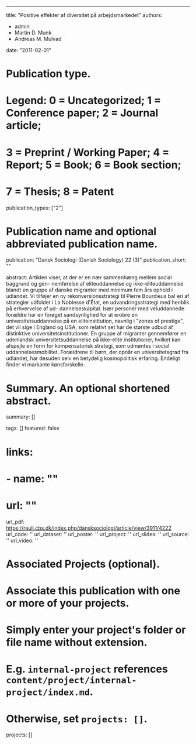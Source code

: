 

---
title: "Positive effekter af diversitet på arbejdsmarkedet"
authors:
- admin
- Martin D. Munk
- Andreas M. Mulvad

date: "2011-02-01"

# Publication type.
# Legend: 0 = Uncategorized; 1 = Conference paper; 2 = Journal article;
# 3 = Preprint / Working Paper; 4 = Report; 5 = Book; 6 = Book section;
# 7 = Thesis; 8 = Patent
publication_types: ["2"]

# Publication name and optional abbreviated publication name.
publication: "Dansk Sociologi (Danish Sociology) 22 (3)"
publication_short: ""

abstract: Artiklen viser, at der er en nær sammenhæng mellem social baggrund og gen-
nemførelse  af  eliteuddannelse  og  ikke-eliteuddannelse  blandt  en  gruppe  af 
danske  migranter  med  minimum  fem  års  ophold  i  udlandet.  Vi  tilføjer  en 
ny  rekonversionsstrategi  til  Pierre  Bourdieus  ba! eri  af  strategier  udfoldet  i 
La Noblesse d'État, en udvandringsstrategi med henblik på erhvervelse af ud-
dannelseskapital.  Især  personer  med  veluddannede  forældre  har  en  forøget 
sandsynlighed for at erobre en universitetsuddannelse på en eliteinstitution, 
navnlig i "zones of prestige", det vil sige i England og USA, som relativt set 
har  de  største  udbud  af  distinktive  universitetsinstitutioner.  En  gruppe  af 
migranter  gennemfører  en  udenlandsk  universitetsuddannelse  på  ikke-elite 
institutioner,  hvilket  kan  afspejle  en  form  for  kompensatorisk  strategi,  som 
udmøntes  i  social  uddannelsesmobilitet.  Forældrene  til  børn,  der  opnår  en 
universitetsgrad  fra  udlandet,  har  desuden  selv  en  betydelig  kosmopolitisk 
erfaring. Endeligt finder vi markante kønsforskelle. 

# Summary. An optional shortened abstract.
summary: []

tags: []
featured: false

# links:
# - name: ""
#   url: ""
url_pdf: https://rauli.cbs.dk/index.php/dansksociologi/article/view/3911/4222
url_code: ''
url_dataset: ''
url_poster: ''
url_project: ''
url_slides: ''
url_source: ''
url_video: ''

# Associated Projects (optional).
#   Associate this publication with one or more of your projects.
#   Simply enter your project's folder or file name without extension.
#   E.g. `internal-project` references `content/project/internal-project/index.md`.
#   Otherwise, set `projects: []`.
projects: []
